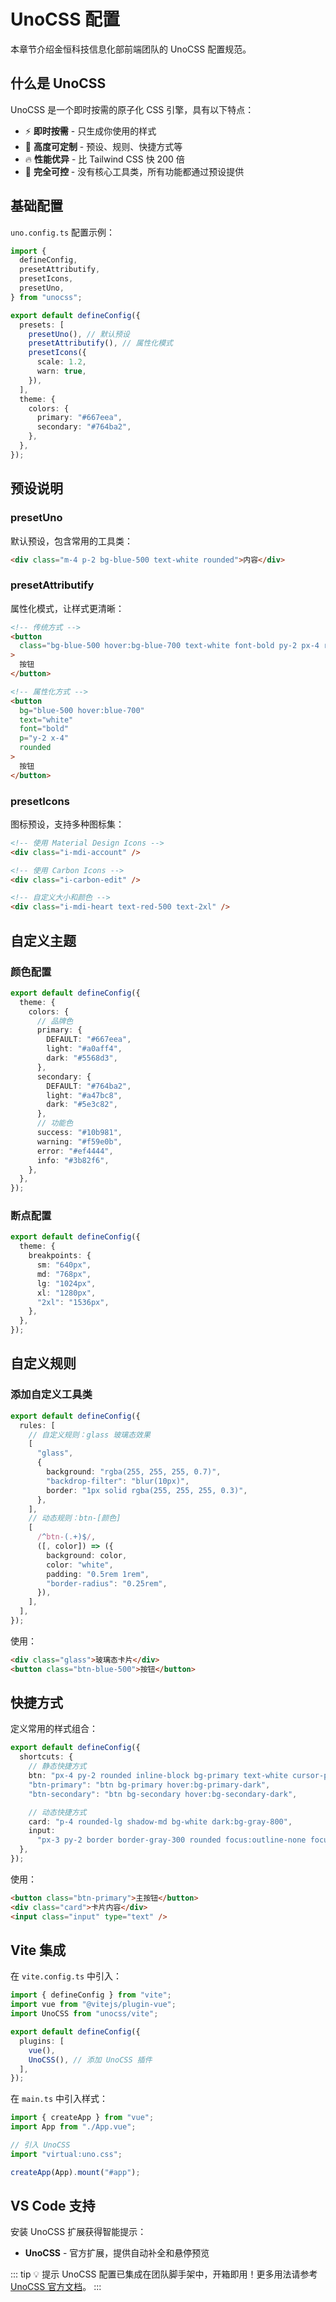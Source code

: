 # UnoCSS 配置

本章节介绍金恒科技信息化部前端团队的 UnoCSS 配置规范。

## 什么是 UnoCSS

UnoCSS 是一个即时按需的原子化 CSS 引擎，具有以下特点：

- ⚡️ **即时按需** - 只生成你使用的样式
- 🎨 **高度可定制** - 预设、规则、快捷方式等
- 🔥 **性能优异** - 比 Tailwind CSS 快 200 倍
- 🌈 **完全可控** - 没有核心工具类，所有功能都通过预设提供

## 基础配置

`uno.config.ts` 配置示例：

```typescript
import {
  defineConfig,
  presetAttributify,
  presetIcons,
  presetUno,
} from "unocss";

export default defineConfig({
  presets: [
    presetUno(), // 默认预设
    presetAttributify(), // 属性化模式
    presetIcons({
      scale: 1.2,
      warn: true,
    }),
  ],
  theme: {
    colors: {
      primary: "#667eea",
      secondary: "#764ba2",
    },
  },
});
```

## 预设说明

### presetUno

默认预设，包含常用的工具类：

```html
<div class="m-4 p-2 bg-blue-500 text-white rounded">内容</div>
```

### presetAttributify

属性化模式，让样式更清晰：

```html
<!-- 传统方式 -->
<button
  class="bg-blue-500 hover:bg-blue-700 text-white font-bold py-2 px-4 rounded"
>
  按钮
</button>

<!-- 属性化方式 -->
<button
  bg="blue-500 hover:blue-700"
  text="white"
  font="bold"
  p="y-2 x-4"
  rounded
>
  按钮
</button>
```

### presetIcons

图标预设，支持多种图标集：

```html
<!-- 使用 Material Design Icons -->
<div class="i-mdi-account" />

<!-- 使用 Carbon Icons -->
<div class="i-carbon-edit" />

<!-- 自定义大小和颜色 -->
<div class="i-mdi-heart text-red-500 text-2xl" />
```

## 自定义主题

### 颜色配置

```typescript
export default defineConfig({
  theme: {
    colors: {
      // 品牌色
      primary: {
        DEFAULT: "#667eea",
        light: "#a0aff4",
        dark: "#5568d3",
      },
      secondary: {
        DEFAULT: "#764ba2",
        light: "#a47bc8",
        dark: "#5e3c82",
      },
      // 功能色
      success: "#10b981",
      warning: "#f59e0b",
      error: "#ef4444",
      info: "#3b82f6",
    },
  },
});
```

### 断点配置

```typescript
export default defineConfig({
  theme: {
    breakpoints: {
      sm: "640px",
      md: "768px",
      lg: "1024px",
      xl: "1280px",
      "2xl": "1536px",
    },
  },
});
```

## 自定义规则

### 添加自定义工具类

```typescript
export default defineConfig({
  rules: [
    // 自定义规则：glass 玻璃态效果
    [
      "glass",
      {
        background: "rgba(255, 255, 255, 0.7)",
        "backdrop-filter": "blur(10px)",
        border: "1px solid rgba(255, 255, 255, 0.3)",
      },
    ],
    // 动态规则：btn-[颜色]
    [
      /^btn-(.+)$/,
      ([, color]) => ({
        background: color,
        color: "white",
        padding: "0.5rem 1rem",
        "border-radius": "0.25rem",
      }),
    ],
  ],
});
```

使用：

```html
<div class="glass">玻璃态卡片</div>
<button class="btn-blue-500">按钮</button>
```

## 快捷方式

定义常用的样式组合：

```typescript
export default defineConfig({
  shortcuts: {
    // 静态快捷方式
    btn: "px-4 py-2 rounded inline-block bg-primary text-white cursor-pointer hover:bg-primary-dark disabled:cursor-default disabled:bg-gray-600 disabled:opacity-50",
    "btn-primary": "btn bg-primary hover:bg-primary-dark",
    "btn-secondary": "btn bg-secondary hover:bg-secondary-dark",

    // 动态快捷方式
    card: "p-4 rounded-lg shadow-md bg-white dark:bg-gray-800",
    input:
      "px-3 py-2 border border-gray-300 rounded focus:outline-none focus:border-primary",
  },
});
```

使用：

```html
<button class="btn-primary">主按钮</button>
<div class="card">卡片内容</div>
<input class="input" type="text" />
```

## Vite 集成

在 `vite.config.ts` 中引入：

```typescript
import { defineConfig } from "vite";
import vue from "@vitejs/plugin-vue";
import UnoCSS from "unocss/vite";

export default defineConfig({
  plugins: [
    vue(),
    UnoCSS(), // 添加 UnoCSS 插件
  ],
});
```

在 `main.ts` 中引入样式：

```typescript
import { createApp } from "vue";
import App from "./App.vue";

// 引入 UnoCSS
import "virtual:uno.css";

createApp(App).mount("#app");
```

## VS Code 支持

安装 UnoCSS 扩展获得智能提示：

- **UnoCSS** - 官方扩展，提供自动补全和悬停预览

::: tip 💡 提示
UnoCSS 配置已集成在团队脚手架中，开箱即用！更多用法请参考 [UnoCSS 官方文档](https://unocss.dev/)。
:::
